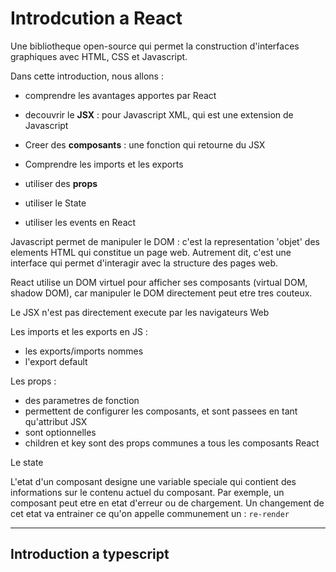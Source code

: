 # Introdcution a React

Une bibliotheque open-source qui permet la construction d'interfaces graphiques avec HTML, CSS et Javascript. 

Dans cette introduction, nous allons : 
 - comprendre les avantages apportes par React


 - decouvrir le **JSX** : pour Javascript XML, qui est une extension de Javascript


 - Creer des **composants** : une fonction qui retourne du JSX
 - Comprendre les imports et les exports 
 - utiliser des **props**
 - utiliser le State 
 - utiliser les events en React


Javascript permet de manipuler le DOM : c'est la representation 'objet' des elements HTML qui constitue un page web. Autrement dit, c'est une interface qui permet d'interagir avec la structure des pages web.


React utilise un DOM virtuel pour afficher ses composants (virtual DOM, shadow DOM), car manipuler le DOM directement peut etre tres couteux. 


Le JSX n'est pas directement execute par les navigateurs Web


Les imports et les exports en JS : 
- les exports/imports nommes 
- l'export default


Les props : 
 - des parametres de fonction
 - permettent de configurer les composants, et sont passees en tant qu'attribut JSX
 - sont optionnelles
 - children et key sont des props communes a tous les composants React



Le state

L'etat d'un composant designe une variable speciale qui contient des informations 
sur le contenu actuel du composant. Par exemple, un composant peut etre en etat d'erreur ou de chargement.
Un changement de cet etat va entrainer ce qu'on appelle communement un : `re-render`


----------------------------------------------------------------------------------------


## Introduction a typescript

